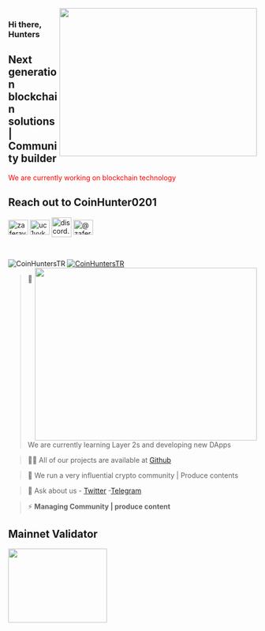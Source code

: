 <img src="https://www.kg-legal.eu/wp-content/uploads/2021/10/blockchain.gif" align="right" width="400" height="300">

### Hi there, Hunters

## Next generation blockchain solutions | Community builder

<font color="red">We are currently working on blockchain technology </font>

## Reach out to CoinHunter0201

<a href="https://twitter.com/CoinHuntersTR" target="blank"><img align="center" src="https://raw.githubusercontent.com/rahuldkjain/github-profile-readme-generator/master/src/images/icons/Social/twitter.svg" alt="zaferayan" height="30" width="40" /></a>
<a href="https://www.youtube.com/@CoinHuntersTR" target="blank"><img align="center" src="https://raw.githubusercontent.com/rahuldkjain/github-profile-readme-generator/master/src/images/icons/Social/youtube.svg" alt="uc1vykhlufpaoghrwhjikrqg" height="30" width="40" /></a>
<a href="https://discord.gg/TNDcT4UnB7" target="blank"><img align="center" src="https://raw.githubusercontent.com/rahuldkjain/github-profile-readme-generator/master/src/images/icons/Social/discord.svg" alt="discord.gg/ruescommunity" height="40" width="40" /></a>
<a href="https://coinhunterstr.medium.com/" target="blank"><img align="center" src="https://raw.githubusercontent.com/rahuldkjain/github-profile-readme-generator/master/src/images/icons/Social/medium.svg" alt="@zaferayan" height="30" width="40" /></a>


<br />

<p align="left"> <img src="https://komarev.com/ghpvc/?username=CoinHuntersTR&label=Profile%20views&color=0e75b6&style=flat" alt="CoinHuntersTR" /> <a href="https://twitter.com/CoinHuntersTR" target="blank"><img src="https://img.shields.io/twitter/follow/CoinHuntersTR?logo=twitter&style=for-the-badge" alt="CoinHuntersTR" " /></a> 

<img src="https://github-readme-stats.vercel.app/api?username=CoinHunter0201&show_icons=true&theme=highcontrast" align="right" width="450" height="350" >

> 🔭 We are currently learning Layer 2s and developing new DApps

> 👨‍💻 All of our projects are available at [Github](https://github.com/CoinHunter0201)

> 📝 We run a very influential crypto community | Produce contents

> 💬 Ask about us  - [Twitter](https://twitter.com/CoinHunter0201) -[Telegram](https://t.me/CoinHunter0201)

> ⚡ **Managing Community | produce content**

## Mainnet Validator

<a href="https://wallet.keplr.app/chains/dymension?modal=validator&chain=dymension_1100-1&validator_address=dymvaloper1p87xgcekkkpp783xl5wu48p0dw2p2duru5ul9n">
     <img src="https://coinhunterstr.com/wp-content/uploads/2024/02/dymension.png"  align="left" width="200" height="150">
</a>
